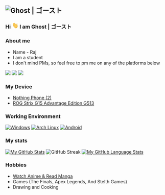 ![Ghost | ゴースト](https://i.imgur.com/HvPHaNm.jpg)
---
### Hi <img src="https://raw.githubusercontent.com/ABSphreak/ABSphreak/master/gifs/Hi.gif" width="20px" height="20px"> I am Ghost | ゴースト

### About me
- Name - Raj
- I am a student
- I don't mind PMs, so feel free to pm me on any of the platforms below
<p>
  <a href="https://t.me/Ghosuto7"><img src="https://img.shields.io/badge/telegram-%231DA1F2.svg?&style=for-the-badge&logo=telegram&logoColor=white" height=25></a>
  <a href="https://www.reddit.com/user/GhosutoX"><img src="https://img.shields.io/badge/Reddit-FF4500?style=for-the-badge&logo=reddit&logoColor=white" height=25></a>
  <a href="https://www.instagram.com/ig_raj2002/"><img src="https://img.shields.io/badge/Instagram-E4405F?style=for-the-badge&logo=instagram&logoColor=white" height=25></a>
</p>

### My Device
- [Nothing Phone (2)](https://m.gsmarena.com/nothing_phone_(2)-12386.php)
- [ROG Strix G15 Advantage Edition G513](https://rog.asus.com/laptops/rog-strix/2021-rog-strix-g15-advantage-edition-series/spec/)

### Working Environment
[![Windows](https://img.shields.io/badge/Windows-0078D6?style=for-the-badge&logo=windows&logoColor=white)](https://www.microsoft.com/en-us/software-download/windows10ISO)
[![Arch Linux](https://img.shields.io/badge/Arch_Linux-1793D1?style=for-the-badge&logo=arch-linux&logoColor=white)](https://archlinux.org/)
[![Android](https://img.shields.io/badge/Android-3DDC84?style=for-the-badge&logo=android&logoColor=white)](https://www.android.com/)

### My stats
[![My GitHub Stats](https://github-readme-stats.vercel.app/api/?username=Ghosuto&count_private=true&theme=blue-green&hide_border=true&border_radius=10&showicons=true)]()
![GitHub Streak](https://github-readme-streak-stats.herokuapp.com?user=Ghosuto&theme=blue-green&hide_border=true&border_radius=10&showicons=true)
[![My GitHub Language Stats](https://github-readme-stats.vercel.app/api/top-langs/?username=Ghosuto&langs_count=4&theme=blue-green&hide_border=true&border_radius=10)]()

### Hobbies
- [Watch Anime & Read Manga](https://anilist.co/user/Ghosuto/)
- Games (The Finals, Apex Legends, And Stelth Games)
- Drawing and Cooking
